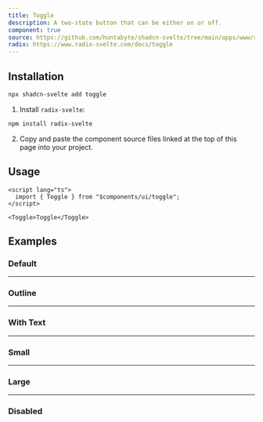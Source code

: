 ```yaml
---
title: Toggle
description: A two-state button that can be either on or off.
component: true
source: https://github.com/huntabyte/shadcn-svelte/tree/main/apps/www/src/lib/components/ui/toggle
radix: https://www.radix-svelte.com/docs/toggle
---
```


<script>
  import { ToggleDemo, ToggleDemoDisabled, ToggleDemoLg, ToggleDemoSm, ToggleDemoText, ToggleDemoOutline, ComponentExample, ManualInstall } from '$lib/components/docs';
</script>

<ComponentExample src="src/lib/components/docs/examples/toggle/ToggleDemo.svelte">

<div slot="example">
<ToggleDemo />
</div>

</ComponentExample>

## Installation

```bash
npx shadcn-svelte add toggle
```

<ManualInstall>

1. Install `radix-svelte`:

```bash
npm install radix-svelte
```

2. Copy and paste the component source files linked at the top of this page into your project.

</ManualInstall>

## Usage

```svelte
<script lang="ts">
  import { Toggle } from "$components/ui/toggle";
</script>
```

```svelte
<Toggle>Toggle</Toggle>
```

## Examples

### Default

<ComponentExample src="src/lib/components/docs/examples/toggle/ToggleDemo.svelte">

<div slot="example">
<ToggleDemo />
</div>

</ComponentExample>

---

### Outline

<ComponentExample src="src/lib/components/docs/examples/toggle/ToggleDemoOutline.svelte">

<div slot="example">
<ToggleDemoOutline />
</div>

</ComponentExample>

---

### With Text

<ComponentExample src="src/lib/components/docs/examples/toggle/ToggleDemoText.svelte">

<div slot="example">
<ToggleDemoText />
</div>

</ComponentExample>

---

### Small

<ComponentExample src="src/lib/components/docs/examples/toggle/ToggleDemoSm.svelte">

<div slot="example">
<ToggleDemoSm />
</div>

</ComponentExample>

---

### Large

<ComponentExample src="src/lib/components/docs/examples/toggle/ToggleDemoLg.svelte">

<div slot="example">
<ToggleDemoLg />
</div>

</ComponentExample>

---

### Disabled

<ComponentExample src="src/lib/components/docs/examples/toggle/ToggleDemoDisabled.svelte">

<div slot="example">
<ToggleDemoDisabled />
</div>

</ComponentExample>
